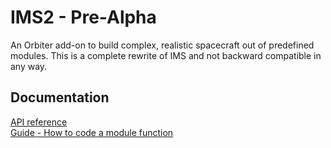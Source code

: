 # IMS2 - Pre-Alpha

An Orbiter add-on to build complex, realistic spacecraft out of predefined modules.
This is a complete rewrite of IMS and not backward compatible in any way.

## Documentation

[API reference](https://thenewbob.github.io/IMS2ApiRef/)  
[Guide - How to code a module function](https://github.com/TheNewBob/IMS2/blob/master/Doc/ModuleFunction_Guide.pdf)